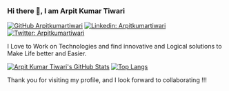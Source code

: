 ### Hi there 👋, I am Arpit Kumar Tiwari
[![GitHub Arpitkumartiwari](https://img.shields.io/github/followers/Arpitkumartiwari?label=follow&style=social)](https://github.com/Arpitkumartiwari)
[![Linkedin: Arpitkumartiwari](https://img.shields.io/badge/-Arpit%20Kumar%20Tiwari-blue?style=flat-square&logo=Linkedin&logoColor=white&link=https://www.linkedin.com/in/arpit-kumar-tiwari-7a97211b3/)](https://www.linkedin.com/in/arpit-kumar-tiwari-7a97211b3/)
[![Twitter: Arpitkumartiwari](https://img.shields.io/twitter/follow/FraZerArpitX?style=social)](https://twitter.com/FraZerArpitX)
  
I Love to Work on Technologies and find innovative and Logical solutions to Make Life better and Easier.


[![Arpit Kumar Tiwari's GitHub Stats](https://github-readme-stats.vercel.app/api?username=Arpitkumartiwari&hide=issues&count_private=true&show_icons=true&theme=calm)](https://github.com/Arpitkumartiwari/github-readme-stats)
[![Top Langs](https://github-readme-stats.vercel.app/api/top-langs/?username=Arpitkumartiwari&layout=compact&theme=calm)](https://github.com/Arpitkumartiwari/github-readme-stats)

Thank you for visiting my profile, and I look forward to collaborating !!!
